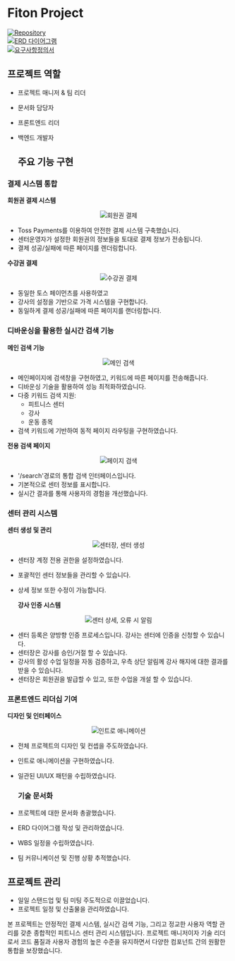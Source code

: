 # Fiton Project

[![Repository](https://img.shields.io/badge/github-%23121011.svg?style=for-the-badge&logo=github&logoColor=white)](https://github.com/2zm00/Fiton_Project)  
[![ERD 다이어그램](https://img.shields.io/badge/ERD-2496ED?style=for-the-badge&logo=database&logoColor=white)](https://www.erdcloud.com/d/298fbiaFf2XZf4Etd)  
[![요구사항정의서](https://img.shields.io/badge/요구사항정의서-FF4154?style=for-the-badge&logo=googledocs&logoColor=white)](https://docs.google.com/spreadsheets/d/1z0MNgjmX_-icLs5omh3fUv9CrDgwp_VYDUaUMc3BOqk/edit?usp=sharing)


  ## 프로젝트 역할
- 프로젝트 매니저 & 팀 리더
- 문서화 담당자
- 프론트엔드 리더
- 백엔드 개발자

  ## 주요 기능 구현


### 결제 시스템 통합
**회원권 결제 시스템**
<div align=center>
  
![회원권 결제](https://github.com/user-attachments/assets/d60e656d-8e80-4fcf-90ef-a1a8c318fbd0)
</div>
   
- Toss Payments를 이용하여 안전한 결제 시스템 구축했습니다.  
- 센터운영자가 설정한 회원권의 정보들을 토대로 결제 정보가 전송됩니다.  
- 결제 성공/실패에 따른 페이지를 렌더링합니다.

  
**수강권 결제**
<div align=center>
  
![수강권 결제](https://github.com/user-attachments/assets/ae90da81-db48-4ed5-907a-1e93dd8b3fc0)
</div>

- 동일한 토스 페이먼츠를 사용하였고  
- 강사의 설정을 기반으로 가격 시스템을 구현합니다.
- 동일하게 결제 성공/실패에 따른 페이지를 랜더링합니다.
  
  
### 디바운싱을 활용한 실시간 검색 기능
**메인 검색 기능**
<div align=center>
  
![메인 검색](https://github.com/user-attachments/assets/38398ae6-4f42-4c4e-aeaf-d4ce190812c9)
</div>

- 메인페이지에 검색창을 구현하였고, 키워드에 따른 페이지를 전송해줍니다.
- 디바운싱 기술을 활용하여 성능 최적화하였습니다.
- 다중 키워드 검색 지원:
  - 피트니스 센터
  - 강사
  - 운동 종목
- 검색 키워드에 기반하여 동적 페이지 라우팅을 구현하였습니다.

**전용 검색 페이지**
<div align=center>
  
  ![페이지 검색](https://github.com/user-attachments/assets/e5c6c373-e962-4ff0-94e7-f315c8087a19)
</div>

- '/search'경로의 통합 검색 인터페이스입니다.
- 기본적으로 센터 정보를 표시합니다.
- 실시간 결과를 통해 사용자의 경험을 개선했습니다.
  
### 센터 관리 시스템
**센터 생성 및 관리**
<div align=center>
  
![센터장, 센터 생성](https://github.com/user-attachments/assets/5149dce4-3e5b-48be-b6fe-339e67948f28)
</div>

- 센터장 계정 전용 권한을 설정하였습니다.
- 포괄적인 센터 정보들을 관리할 수 있습니다.
- 상세 정보 또한 수정이 가능합니다.

  **강사 인증 시스템**
<div align=center>
  
![센터 상세, 오류 시 알림](https://github.com/user-attachments/assets/952d4ce8-cea9-4b81-b98d-e1a803bef744)
</div>

- 센터 등록은 양방향 인증 프로세스입니다. 강사는 센터에 인증을 신청할 수 있습니다.
- 센터장은 강사를 승인/거절 할 수 있습니다.  
- 강사의 활성 수업 일정을 자동 검증하고, 우측 상단 알림께 강사 해지에 대한 결과를 받을 수 있습니다.  
- 센터장은 회원권을 발급할 수 있고, 또한 수업을 개설 할 수 있습니다.


### 프론트엔드 리더십 기여
**디자인 및 인터페이스**
<div align=center>

![인트로 애니메이션](https://github.com/user-attachments/assets/da346bb6-6e4c-43c9-8867-a5aa6953fdf3)

</div>

- 전체 프로젝트의 디자인 및 컨셉을 주도하였습니다.
- 인트로 애니메이션을 구현하였습니다.
- 일관된 UI/UX 패턴을 수립하였습니다.

  ### 기술 문서화
- 프로젝트에 대한 문서화 총괄했습니다.
- ERD 다이어그램 작성 및 관리하였습니다.
- WBS 일정을 수립하였습니다.
- 팀 커뮤니케이션 및 진행 상황 추적했습니다.

## 프로젝트 관리
- 일일 스탠드업 및 팀 미팅 주도적으로 이끌었습니다.
- 프로젝트 일정 및 산출물을 관리하였습니다.


본 프로젝트는 안정적인 결제 시스템, 실시간 검색 기능, 그리고 정교한 사용자 역할 관리를 갖춘 종합적인 피트니스 센터 관리 시스템입니다. 프로젝트 매니저이자 기술 리더로서 코드 품질과 사용자 경험의 높은 수준을 유지하면서 다양한 컴포넌트 간의 원활한 통합을 보장했습니다.

